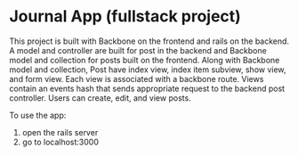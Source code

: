 # Journal App (fullstack project)

This project is built with Backbone on the frontend and rails on the backend. 
A model and controller are built for post in the backend and Backbone model and collection for posts built on the frontend.
Along with Backbone model and collection, Post have index view, index item subview, show view, and form view. Each view is
associated with a backbone route. Views contain an events hash that sends appropriate request to the backend post controller.
Users can create, edit, and view posts. 

To use the app:
  1. open the rails server
  2. go to localhost:3000
